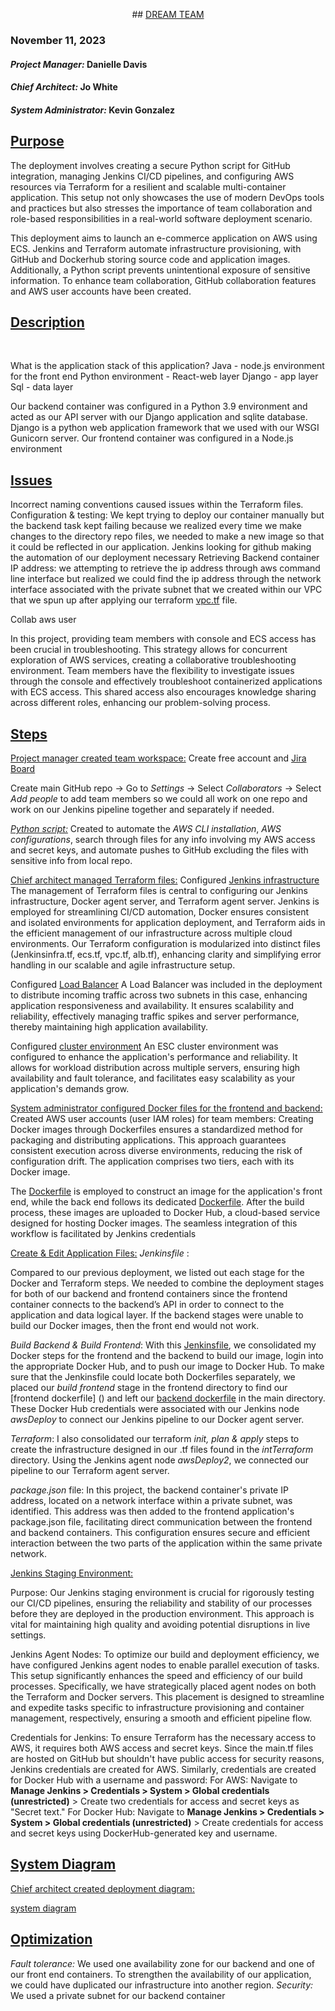 <p align="center">## <ins>DREAM TEAM</ins> </p>

### November 11, 2023

	

#### *Project Manager:* Danielle Davis
#### *Chief Architect:* Jo White
#### *System Administrator:* Kevin Gonzalez



## <ins>Purpose</ins>

The deployment involves creating a secure Python script for GitHub integration, managing Jenkins CI/CD pipelines, and configuring AWS resources via Terraform for a resilient and scalable multi-container application. This setup not only showcases the use of modern DevOps tools and practices but also stresses the importance of team collaboration and role-based responsibilities in a real-world software deployment scenario.


This deployment aims to launch an e-commerce application on AWS using ECS. Jenkins and Terraform automate infrastructure provisioning, with GitHub and Dockerhub storing source code and application images. Additionally, a Python script prevents unintentional exposure of sensitive information. To enhance team collaboration, GitHub collaboration features and AWS user accounts have been created.


## <ins>Description</ins>

&emsp;&emsp;&emsp;&emsp;

 What is the application stack of this application?
Java - node.js environment for the front end
Python environment - 
React-web layer
Django - app layer
Sql - data layer


Our backend container was configured in a Python 3.9 environment and acted as our API server with our Django application and sqlite database. Django is a python web application framework that we used with our WSGI Gunicorn server. Our frontend container was configured in a Node.js environment
## <ins>Issues</ins>

Incorrect naming conventions caused issues within the Terraform files. 
Configuration & testing: We kept trying to deploy our container manually but the backend task kept failing because we realized every time we make changes to the directory repo files, we needed to make a new image so that it could be reflected in our application. Jenkins looking for github making the automation of our deployment necessary
Retrieving Backend container IP address: we  attempting to retrieve the ip address through aws command line interface but realized we could find the ip address through the network interface associated with the private subnet that we created within our VPC that we spun up after applying our terraform [vpc.tf](intTerraform/vpc.tf) file.


Collab aws user

In this project, providing team members with console and ECS access has been crucial in troubleshooting. This strategy allows for concurrent exploration of AWS services, creating a collaborative troubleshooting environment. Team members have the flexibility to investigate issues through the console and effectively troubleshoot containerized applications with ECS access. This shared access also encourages knowledge sharing across different roles, enhancing our problem-solving process.


## <ins>Steps</ins>

<ins>Project manager created team workspace:</ins> 
Create free account and [Jira Board](https://www.atlassian.com/software/jira)

Create main GitHub repo → Go to *Settings* → Select *Collaborators* → Select *Add people* to add team members so we could all work on one repo and work on our Jenkins pipeline together and separately if needed.

[*Python script:*]() Created to automate the *AWS CLI installation*, *AWS configurations*, search through files for any info involving my AWS access and secret keys, and automate pushes to GitHub excluding the files with sensitive info from local repo.


<ins>Chief architect managed Terraform files:</ins> 
Configured [Jenkins infrastructure]()
The management of Terraform files is central to configuring our Jenkins infrastructure, Docker agent server, and Terraform agent server. Jenkins is employed for streamlining CI/CD automation, Docker ensures consistent and isolated environments for application deployment, and Terraform aids in the efficient management of our infrastructure across multiple cloud environments. Our Terraform configuration is modularized into distinct files (Jenkinsinfra.tf, ecs.tf, vpc.tf, alb.tf), enhancing clarity and simplifying error handling in our scalable and agile infrastructure setup.

Configured [Load Balancer]()
A Load Balancer was included in the deployment to distribute incoming traffic across two subnets in this case, enhancing application responsiveness and availability. It ensures scalability and reliability, effectively managing traffic spikes and server performance, thereby maintaining high application availability.

Configured [cluster environment]()
An ESC cluster environment was configured to enhance the application's performance and reliability. It allows for workload distribution across multiple servers, ensuring high availability and fault tolerance, and facilitates easy scalability as your application's demands grow.




 <ins>System administrator configured [Docker files]() for the frontend and backend:</ins>
Created AWS user accounts (user IAM roles) for team members: 
Creating Docker images through Dockerfiles ensures a standardized method for packaging and distributing applications. This approach guarantees consistent execution across diverse environments, reducing the risk of configuration drift. The application comprises two tiers, each with its Docker image.

The [Dockerfile]() is employed to construct an image for the application's front end, while the back end follows its dedicated [Dockerfile](). After the build process, these images are uploaded to Docker Hub, a cloud-based service designed for hosting Docker images. The seamless integration of this workflow is facilitated by Jenkins credentials


<ins>Create & Edit Application Files:</ins>
*Jenkinsfile* : 

Compared to our previous deployment, we listed out each stage for the Docker and Terraform steps. We needed to combine the deployment stages for both of our backend and frontend containers since the frontend container connects to the backend’s API in order to connect to the application and data logical layer. If the backend stages were unable to build our Docker images, then the front end would not work.

*Build Backend & Build Frontend*: With this [Jenkinsfile](), we consolidated my Docker steps for the frontend and the backend to build our image, login into the appropriate Docker Hub, and to push our image to Docker Hub. To make sure that the Jenkinsfile could locate both Dockerfiles separately, we placed our *build frontend* stage in the frontend directory to find our [frontend dockerfile] () and left our [backend dockerfile]()  in the main directory. These Docker Hub credentials were associated with our Jenkins node *awsDeploy* to connect our Jenkins pipeline to our Docker agent server.
 
*Terraform*: I also consolidated our terraform *init, plan & apply* steps to create the infrastructure designed in our .tf files found in the *intTerraform* directory. Using the Jenkins agent node *awsDeploy2*, we connected our pipeline to our Terraform agent server.


*package.json* file: 
In this project, the backend container's private IP address, located on a network interface within a private subnet, was identified. This address was then added to the frontend application's package.json file, facilitating direct communication between the frontend and backend containers. This configuration ensures secure and efficient interaction between the two parts of the application within the same private network.


<ins>Jenkins Staging Environment:</ins>

Purpose: Our Jenkins staging environment is crucial for rigorously testing our CI/CD pipelines, ensuring the reliability and stability of our processes before they are deployed in the production environment. This approach is vital for maintaining high quality and avoiding potential disruptions in live settings.

Jenkins Agent Nodes: To optimize our build and deployment efficiency, we have configured Jenkins agent nodes to enable parallel execution of tasks. This setup significantly enhances the speed and efficiency of our build processes. Specifically, we have strategically placed agent nodes on both the Terraform and Docker servers. This placement is designed to streamline and expedite tasks specific to infrastructure provisioning and container management, respectively, ensuring a smooth and efficient pipeline flow.

Credentials for Jenkins: To ensure Terraform has the necessary access to AWS, it requires both AWS access and secret keys. Since the main.tf files are hosted on GitHub but shouldn't have public access for security reasons, Jenkins credentials are created for AWS. Similarly, credentials are created for Docker Hub with a username and password:
For AWS:  Navigate to **Manage Jenkins > Credentials > System > Global credentials (unrestricted)** > Create two credentials for access and secret keys as "Secret text."
For Docker Hub: Navigate to **Manage Jenkins > Credentials > System > Global credentials (unrestricted)** > Create credentials for access and secret keys using DockerHub-generated key and username.


## <ins> System Diagram </ins>

<ins>Chief architect created deployment diagram:</ins>

[system diagram](.png)


## <ins>Optimization</ins>

*Fault tolerance:* We used one availability zone for our backend and one of our front end containers. To strengthen the availability of our application, we could have duplicated our infrastructure into another region.
*Security:* We used a private subnet for our backend container




